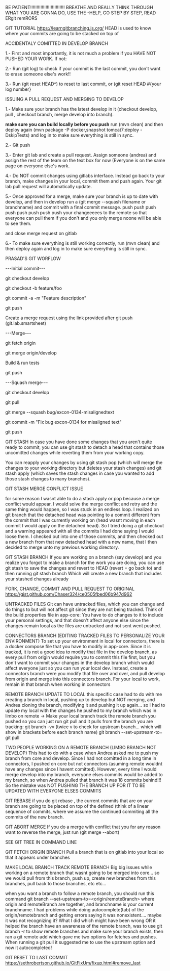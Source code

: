 BE PATIENT!!!!!!!!!!!!!!!!!!!!!!!!!!!
BREATHE AND REALLY THINK THROUGH WHAT YOU ARE GONNA DO, USE THE -HELP, GO STEP BY STEP, READ ERgit remRORS

GIT TUTORIAL
https://learngitbranching.js.org/
HEAD is used to know where your commits are going to be stacked on top of

ACCIDENTALY COMITTED IN DEVELOP BRANCH

1.- First and most importantly, it is not much a problem if you HAVE NOT PUSHED YOUR WORK. If not:

2.- Run (git log) to check if your commit is the last commit, you don't want to erase someone else's work!!

3.- Run (git reset HEAD^) to reset to last commit, or (git reset HEAD #{your log number}


ISSUING A PULL REQUEST AND MERGING TO DEVELOP

1.- Make sure your branch has the latest develop in it (checkout develop, pull , checkout branch, merge develop into branch).

****make sure you can build locally before you push**** run (mvn clean) and then deploy again (mvn package -P docker,snapshot tomcat7:deploy -DskipTests)  and log in to make sure everything is still in sync.

2.- Git push

3.- Enter git lab and create a pull request. Assign someone (andrea) and assign the rest of the team on the text box for now (Everyone is on the same page on everyone else's work.

4.- Do NOT commit changes using gitlabs interface. Instead go back to your branch, make changes in your local, commit them and push again. Your git lab pull request will automatically update.

5.- Once approved for a merge, make sure your branch is up to date with develop, and then in develop run a (git merge --squash filename or branchname) and commit with a final commit message.
push push push push push push push push your changeeeees to the remote so that everyone can pull them if you don't and you only merge noone will be able to see them. 

and close merge request on gitlab

6.- To make sure everything is still working correctly, run (mvn clean) and then deploy again and log in to make sure everything is still in sync.



PRASAD'S GIT WORFLOW

---Initial commit---

git checkout develop

git checkout -b feature/foo

git commit -a -m "Feature description"

git push

Create a merge request using the link provided after git push (git.lab.smartsheet)

---Merge---

git fetch origin

git merge origin/develop

Build & run tests

git push

---Squash merge---

git checkout develop

git pull

git merge --squash bug/excon-0134-misalignedtext

git commit -m "Fix bug excon-0134 for misaligned text"

git push

GIT STASH
In case you have done some changes that you aren't quite ready to commit, you can use git stash to detach a head that contains those uncomitted changes while reverting them from your working copy.

You can reapply your changes by using git stash pop (which will merge the changes to your working directory but deletes your stash changes) and git stash apply (which saves the stash changes in case you wanted to add those stash changes to many branches).

GIT STASH MERGE CONFLICT ISSUE

for some reason I wasnt able to do a stash apply or pop because a merge conflict would appear. I would solve the merge conflict and retry and the same thing would happen, so I was stuck in an endless loop. I realized on git branch that the detached head was pointing to a commit different from the commit that I was currently working on (head wasnt moving in each commit I would apply on the detached head).  So I tried doing a git checkout and a warning appeared with all the commits I had done saying I would loose them. I checked out into one of those commits, and then checked out a new branch from that new detached head with a new name, that I then decided to merge unto my previous working directory.

GIT STASH BRANCH <BRANCHNAME>
If you are working on a branch (say develop) and you realize you forgot to make a branch for the work you are doing, you can use git stash to save the changes and revert to HEAD (revert = go back to) and then running git stash branch <branchname> Which will create a new branch that includes your stashed changes already


FORK, CHANGE, COMMIT AND PULL REQUEST TO ORIGINAL
https://gist.github.com/Chaser324/ce0505fbed06b947d962 


UNTRACKED FILES
Git can have untracked files, which you can change and do things to but will not affect git since they are not being tracked. Think of the build.properties file in app-core: You have to do changes to it to include your personal settings, and that doesn't affect anyone else since the changes remain local as the files are untracked and not sent went pushed.

CONNECTORS BRANCH (EDITING TRACKED FILES TO PERSONALIZE YOUR ENVIRONMENT)
To set up your environment in local for connectors, there is a docker compose file that you have to modify in app-core. Since it is tracked, it is not a good idea to modify that file in the develop branch, as every pull from origin would require you to commit this file first, but you don't want to commit your changes in the develop branch which would affect everyone just so you can run your local dev. Instead, create a connectors branch were you modify that file over and over, and pull develop from origin and merge into this connectors branch. For your local to work, remain in that branch when working in connectors

REMOTE BRANCH UPDATE TO LOCAL 
this specific case had to do with me creating a branch in local, pushing up to develop but NOT merging, and Andrea cloning the branch, modifying it and pushing it up again... so I had to update my local with the changes he pushed to my branch which was in limbo on remote -> Make your local branch track the remote branch you pushed so you can just run git pull and it pulls from the branch you are tracking:
git branch -vv (twice v to check for upstream branch... which will show in brackets before each branch name)
git branch --set-upstream-to=<origin> <remoteBranch>
git pull

TWO PEOPLE WORKING ON A REMOTE BRANCH (LIMBO BRANCH NOT DEVELOP)
This had to do with a case when Andrea asked me to push my branch from core and develop. Since I had not comitted in a long time in connectors, I pushed on core but not connectors (asuming remote wouldnt have any changes since I havent comitted). However, every time I would merge develop into my branch, everyone elses commits would be added to my branch, so when Andrea pulled that branch it was 18 commits behind!!! So the mistake was NOT PUSHING THE BRANCH UP FOR IT TO BE UPDATED WITH EVERYONE ELSES COMMITS


GIT REBASE
if you do git rebase <branch>, the current commits that are on your branch are going to be placed on top of the defined <branch> (think of a linear sequence of commits, where we assume the <branch> continued commiting all the commits of the new branch.

GIT ABORT MERGE
If you do a merge with conflict that you for any reason want to reverse the merge, just run (git merge --abort)

SEE GIT TREE IN COMMAND LINE

GIT FETCH ORIGIN BRANCH
Pull a branch that is on gitlab into your local so that it appears under branches

MAKE LOCAL BRANCH TRACK REMOTE BRANCH
Big big issues while working on a remote branch that wasnt going to be merged into core... so we would pull from this branch, push up, create new branches from this branches, pull back to those branches, etc etc...

when you want a branch to follow a remote branch, you should run this command  git branch --set-upstream-to=<origin/remoteBranch> <branchname> where origin and remoteBranch are together, and branchname is your current branchname. I had problems while doing autocomplete(tab) of the origin/remotebranch and getting errors saying it was nonexistent.... maybe it was not recognizing it? What I did which might have been wrong OR it helped the branch have an awareness of the remote branch, was to use git branch -r to show remote branches and make sure your branch exists, then ran a git remote add <branchname> <urlOfRemoteBranch> which gave me two options for fetches and pushes. When running a git pull it suggested me to use the upstream option and now it autocompleted!

GIT RESET TO LAST COMMIT
https://sethrobertson.github.io/GitFixUm/fixup.html#remove_last 